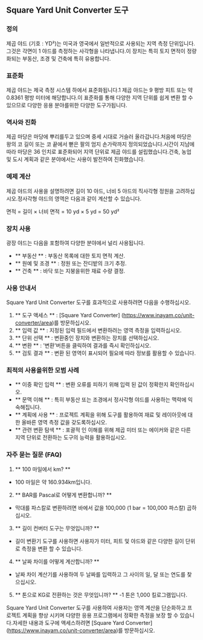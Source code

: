 ## Square Yard Unit Converter 도구

### 정의
제곱 야드 (기호 : YD²)는 미국과 영국에서 일반적으로 사용되는 지역 측정 단위입니다.그것은 각면이 1 야드를 측정하는 사각형을 나타냅니다.이 장치는 특히 토지 면적이 정량화되는 부동산, 조경 및 건축에 특히 유용합니다.

### 표준화
제곱 야드는 제국 측정 시스템 하에서 표준화됩니다.1 제곱 야드는 9 평방 피트 또는 약 0.8361 평방 미터에 해당합니다.이 표준화를 통해 다양한 지역 단위를 쉽게 변환 할 수 있으므로 다양한 응용 분야를위한 다양한 도구가됩니다.

### 역사와 진화
제곱 마당은 마당에 뿌리를두고 있으며 중세 시대로 거슬러 올라갑니다.처음에 마당은 왕의 코 길이 또는 코 끝에서 뻗은 팔의 엄지 손가락까지 정의되었습니다.시간이 지남에 따라 마당은 36 인치로 표준화되어 지역 단위로 제곱 야드를 설립했습니다.건축, 농업 및 도시 계획과 같은 분야에서는 사용이 발전하여 진화했습니다.

### 예제 계산
제곱 야드의 사용을 설명하려면 길이 10 야드, 너비 5 야드의 직사각형 정원을 고려하십시오.정사각형 야드의 영역은 다음과 같이 계산할 수 있습니다.

면적 = 길이 × 너비
면적 = 10 yd × 5 yd = 50 yd²

### 장치 사용
광장 야드는 다음을 포함하여 다양한 분야에서 널리 사용됩니다.
- ** 부동산 ** : 부동산 목록에 대한 토지 면적 계산.
- ** 원예 및 조경 ** : 정원 또는 잔디밭의 크기 추정.
- ** 건축 ** : 바닥 또는 지붕을위한 재료 수량 결정.

### 사용 안내서
Square Yard Unit Converter 도구를 효과적으로 사용하려면 다음을 수행하십시오.
1. ** 도구 액세스 ** : [Square Yard Converter] (https://www.inayam.co/unit-converter/area)를 방문하십시오.
2. ** 입력 값 ** : 지정된 입력 필드에서 변환하려는 영역 측정을 입력하십시오.
3. ** 단위 선택 ** : 변환중인 장치와 변환하는 장치를 선택하십시오.
4. ** 변환 ** : '변환'버튼을 클릭하여 결과를 즉시 확인하십시오.
5. ** 검토 결과 ** : 변환 된 영역이 표시되어 필요에 따라 정보를 활용할 수 있습니다.

### 최적의 사용을위한 모범 사례
- ** 이중 확인 입력 ** : 변환 오류를 피하기 위해 입력 된 값이 정확한지 확인하십시오.
- ** 문맥 이해 ** : 특히 부동산 또는 조경에서 정사각형 야드를 사용하는 맥락에 익숙해집니다.
- ** 계획에 사용 ** : 프로젝트 계획을 위해 도구를 활용하여 재료 및 레이아웃에 대한 올바른 영역 측정 값을 갖도록하십시오.
- ** 관련 변환 탐색 ** : 포괄적 인 이해를 위해 제곱 미터 또는 에이커와 같은 다른 지역 단위로 전환하는 도구의 능력을 활용하십시오.

### 자주 묻는 질문 (FAQ)

1. ** 100 마일에서 km? **
- 100 마일은 약 160.934km입니다.

2. ** BAR를 Pascal로 어떻게 변환합니까? **
- 막대를 파스칼로 변환하려면 바에서 값을 100,000 (1 bar = 100,000 파스칼) 곱하십시오.

3. ** 길이 컨버터 도구는 무엇입니까? **
- 길이 변환기 도구를 사용하면 사용자가 미터, 피트 및 야드와 같은 다양한 길이 단위로 측정을 변환 할 수 있습니다.

4. ** 날짜 차이를 어떻게 계산합니까? **
- 날짜 차이 계산기를 사용하여 두 날짜를 입력하고 그 사이의 일, 달 또는 연도를 찾으십시오.

5. ** 톤으로 KG로 전환하는 것은 무엇입니까? **
-1 톤은 1,000 킬로그램입니다.

Square Yard Unit Converter 도구를 사용하여 사용자는 영역 계산을 단순화하고 프로젝트 계획을 향상 시키며 다양한 응용 프로그램에서 정확한 측정을 보장 할 수 있습니다.자세한 내용과 도구에 액세스하려면 [Square Yard Converter] (https://www.inayam.co/unit-converter/area)를 방문하십시오.